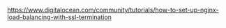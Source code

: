 https://www.digitalocean.com/community/tutorials/how-to-set-up-nginx-load-balancing-with-ssl-termination

